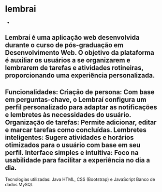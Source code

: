 # lembrai
-
Lembraí é uma aplicação web desenvolvida durante o curso de pós-graduação em Desenvolvimento Web. O objetivo da plataforma é auxiliar os usuários a se organizarem e lembrarem de tarefas e atividades rotineiras, proporcionando uma experiência personalizada.
-
Funcionalidades:
Criação de persona: Com base em perguntas-chave, o Lembraí configura um perfil personalizado para adaptar as notificações e lembretes às necessidades do usuário.
Organização de tarefas: Permite adicionar, editar e marcar tarefas como concluídas.
Lembretes inteligentes: Sugere atividades e horários otimizados para o usuário com base em seu perfil.
Interface simples e intuitiva: Foco na usabilidade para facilitar a experiência no dia a dia.
-
Tecnologias utilizadas:
Java
HTML, CSS (Bootstrap) e JavaScript
Banco de dados MySQL

